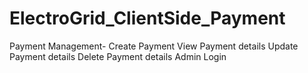 # ElectroGrid_ClientSide_Payment

Payment Management- Create Payment
                    View Payment  details
                    Update Payment  details
                    Delete Payment  details
                    Admin Login
